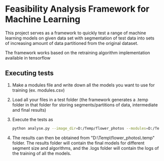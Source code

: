 # Feasibility Analysis Framework for Machine Learning

This project serves as a framework to quickly test a range of machine learning models on given data set with segmentation of test data into sets of increasing amount of data partitioned from the original dataset.

The framework works based on the retraining algorithm implementation available in tensorflow

## Executing tests

1. Make a modules file and write down all the models you want to use for training (ex. modules.csv)
2. Load all your files in a test folder (the framework generates a .temp folder in that folder for storing segments/partitions of data, intermediate and final results)
3. Execute the tests as

   ```bash
   python analyse.py --image_dir=D:/Temp/flower_photos --modules=D:/Temp/modules.csv --trainingSteps=100 --segmentSize=50
   ```

4. The results can then be obtained from "D:\Temp\flower_photos\\.temp" folder. The results folder will contain the final models for different segment size and algorithms, and the .logs folder will contain the logs of the training of all the models.